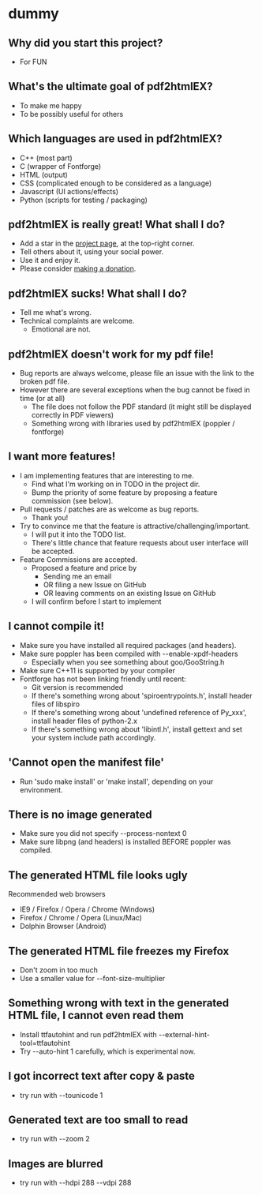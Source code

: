 # dummy

## Why did you start this project?

 - For FUN

## What's the ultimate goal of pdf2htmlEX?

 - To make me happy
 - To be possibly useful for others

## Which languages are used in pdf2htmlEX?
  
 - C++ (most part)
 - C (wrapper of Fontforge)
 - HTML (output)
 - CSS (complicated enough to be considered as a language)
 - Javascript (UI actions/effects)
 - Python (scripts for testing / packaging)

## pdf2htmlEX is really great! What shall I do?

 - Add a star in the [project page](http://github.com/coolwanglu/pdf2htmlEX), at the top-right corner.
 - Tell others about it, using your social power.
 - Use it and enjoy it.
 - Please consider [making a donation](http://coolwanglu.github.com/pdf2htmlEX/donate.html).

## pdf2htmlEX sucks! What shall I do?

 - Tell me what's wrong.
 - Technical complaints are welcome.
   - Emotional are not.

## pdf2htmlEX doesn't work for my pdf file!

 - Bug reports are always welcome, please file an issue with the link to the broken pdf file.
 - However there are several exceptions when the bug cannot be fixed in time (or at all)
   - The file does not follow the PDF standard (it might still be displayed correctly in PDF viewers)
   - Something wrong with libraries used by pdf2htmlEX (poppler / fontforge)

## <div id="feature_commission">I want more features!</div>
 - I am implementing features that are interesting to me.
   - Find what I'm working on in TODO in the project dir.
   - Bump the priority of some feature by proposing a feature commission (see below).
 - Pull requests / patches are as welcome as bug reports.
   - Thank you!
 - Try to convince me that the feature is attractive/challenging/important.
   - I will put it into the TODO list.
   - There's little chance that feature requests about user interface will be accepted.
 - Feature Commissions are accepted.
   - Proposed a feature and price by
     - Sending me an email
     - OR filing a new Issue on GitHub
     - OR leaving comments on an existing Issue on GitHub
   - I will confirm before I start to implement

## I cannot compile it!

 - Make sure you have installed all required packages (and headers).
 - Make sure poppler has been compiled with --enable-xpdf-headers
   - Especially when you see something about goo/GooString.h
 - Make sure C++11 is supported by your compiler
 - Fontforge has not been linking friendly until recent:
   - Git version is recommended
   - If there's something wrong about 'spiroentrypoints.h', install header files of libspiro
   - If there's something wrong about 'undefined reference of Py_xxx', install header files of python-2.x
   - If there's something wrong about 'libintl.h', install gettext and set your system include path accordingly.

## 'Cannot open the manifest file'
 - Run 'sudo make install' or 'make install', depending on your environment.

## There is no image generated

 - Make sure you did not specify --process-nontext 0
 - Make sure libpng (and headers) is installed BEFORE poppler was compiled.

## The generated HTML file looks ugly

Recommended web browsers
 - IE9 / Firefox / Opera / Chrome (Windows)
 - Firefox / Chrome / Opera (Linux/Mac)
 - Dolphin Browser (Android)

## The generated HTML file freezes my Firefox
 
 - Don't zoom in too much
 - Use a smaller value for --font-size-multiplier

## Something wrong with text in the generated HTML file, I cannot even read them
 
 - Install ttfautohint and run pdf2htmlEX with --external-hint-tool=ttfautohint
 - Try --auto-hint 1 carefully, which is experimental now.

## I got incorrect text after copy & paste

 - try run with --tounicode 1

## Generated text are too small to read

 - try run with --zoom 2

## Images are blurred

 - try run with --hdpi 288 --vdpi 288
